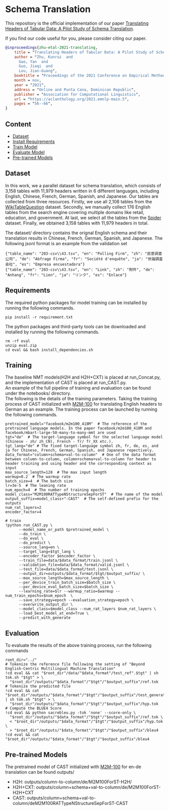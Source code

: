 # Schema Translation 

This repository is the official implementation of our paper [Translating Headers of Tabular Data: A Pilot Study of Schema Translation](https://aclanthology.org/2021.emnlp-main.5.pdf).

If you find our code useful for you, please consider citing our paper.

```bib
@inproceedings{zhu-etal-2021-translating,
    title = "Translating Headers of Tabular Data: A Pilot Study of Schema Translation",
    author = "Zhu, Kunrui  and
      Gao, Yan  and
      Guo, Jiaqi  and
      Lou, Jian-Guang",
    booktitle = "Proceedings of the 2021 Conference on Empirical Methods in Natural Language Processing",
    month = nov,
    year = "2021",
    address = "Online and Punta Cana, Dominican Republic",
    publisher = "Association for Computational Linguistics",
    url = "https://aclanthology.org/2021.emnlp-main.5",
    pages = "56--66",
}
```
## Content

- [Dataset](#dataset)
- [Install Requirements](#requirements)
- [Train Model](#training)
- [Evaluate Model](#evaluation)
- [Pre-trained Models](#pre-trained-models)

## Dataset
In this work, we a parallel dataset for schema translation, which consists of 3,158 tables with 11,979 headers written in 6 different languages, including English, Chinese, French, German, Spanish, and Japanese.
Our tables are collected from three resources. Firstly, we use all 2,108 tables from the [WikiTableQuestion](https://github.com/ppasupat/WikiTableQuestions) dataset. Secondly, we manually collect 176 English tables from the search engine covering multiple domains like retail, education, and government. At last, we select all the tables from the [Spider](https://github.com/taoyds/spider) dataset. Finally, we obtained 3,158 tables with 11,979 headers in total.

The dataset/ directory contains the orignal English schema and their translation results in Chinese, French, German, Spanish, and Japanese. 
The following jsonl format is an example from the validation set
```
{"table_name": "203-csv\\43.tsv", "en": "Polling Firm", "zh": "民意调查公司", "de": "Abfrage Firma", "fr": "Société d'enquête", "ja": "世論調査会社", "es": "Empresa encuestadora"}
{"table_name": "203-csv\\43.tsv", "en": "Link", "zh": "附件", "de": "Anhang", "fr": "Lien", "ja": "リンク", "es": "Enlace"}

```
## Requirements
The required python packages for model training can be installed by running the following commands.
```
pip install -r requirement.txt
```
The python packages and third-party tools can be downloaded and installed by running the following commands.
```
rm -rf eval
unzip eval.zip
cd eval && bash install_dependencies.sh
```

## Training
The baseline NMT models(H2H and H2H+CXT) is placed at run_Concat.py, and the implementation of CAST is placed at run_CAST.py.<br>
An example of the full pipeline of training and evaluation can be found under the notebooks/ directory.<br>
The following is the details of the training parameters. 
Taking the training process of CAST initialized with [M2M-100](https://huggingface.co/facebook/m2m100_418M) for translating English headers to German as an example.
The training process can be launched by running the following commands.
```
pretrained_model="facebook/m2m100_418M"  # The reference of the pretrained language models. In the paper facebook/m2m100_418M and facebook/mbart-large-50-many-to-many-mmt are used
tgt="de"  # The target-language symbol for the selected language model (Chinese - zh/ zh_CN), French - fr/ fr_XX etc.).
tgt_lang="de" # The fixed target-language symbol zh, fr, de, es, and ja for Chinese, French, German, Spanish, and Japanese repectively.
data_format="column+schema+val-to-column"  # One of the data format between column-to-column, column+schema+val-to-column for header to header training and using header and the corresponding context as input
max_source_length=128  # The max input length
warmup=0.2  # The warmup rate
batch_size=4  # The batch size
lr=3e-5  # The leaning rate
num_epoch=4  # The number of training epochs
model_class="M2M100RATTypeNStructureSepForST"  # The name of the model 
output_suffix=model_class+"-CAST"  # The self-defined prefix for the outputs
num_rat_layers=2  
encoder_factor=4

# train
!python run_CAST.py \
      --model_name_or_path $pretrained_model \
      --do_train \
      --do_eval \
      --do_predict \
      --source_lang=en \
      --target_lang=$tgt_lang \
      --encoder_factor $encoder_factor \
      --train_file=data/$data_format/train.jsonl \
      --validation_file=data/$data_format/valid.jsonl \
      --test_file=data/$data_format/test.jsonl \
      --output_dir=outputs/$data_format/$tgt/$output_suffix/ \
      --max_source_length=$max_source_length \
      --per_device_train_batch_size=$batch_size \
      --per_device_eval_batch_size=$batch_size \
      --learning_rate=$lr --warmup_ratio=$warmup --num_train_epochs=$num_epoch  \
      --save_strategy=epoch --evaluation_strategy=epoch \
      --overwrite_output_dir \
      --model_class=$model_class --num_rat_layers $num_rat_layers \
      --load_best_model_at_end=True \
      --predict_with_generate
```

## Evaluation
To evaluate the results of the above training process, run the following commands
```
root_dir="../"
# Tokenize the reference file following the setting of "Beyond English-Centric Multilingual Machine Translation"
!cd eval && cat "$root_dir"/data/"$data_format"/test_ref".$tgt" | sh tok.sh "$tgt" > \
  "$root_dir"/outputs/"$data_format"/"$tgt"/"$output_suffix"/ref.tok
# Tokenize the predicted file
!cd eval && cat "$root_dir"/outputs/"$data_format"/"$tgt"/"$output_suffix"/test_generations.txt | sh tok.sh "$tgt" > \
  "$root_dir"/outputs/"$data_format"/"$tgt"/"$output_suffix"/hyp.tok
# Compute the BLUE4 Score
!cd eval && python sacrebleu.py -tok 'none' --score-only \
  "$root_dir"/outputs/"$data_format"/"$tgt"/"$output_suffix"/ref.tok \
  < "$root_dir"/outputs/"$data_format"/"$tgt"/"$output_suffix"/hyp.tok \
  > "$root_dir"/outputs/"$data_format"/"$tgt"/"$output_suffix"/bleu4
!cd eval && cat "$root_dir"/outputs/"$data_format"/"$tgt"/"$output_suffix"/bleu4
```
## Pre-trained Models
The pretrained model of CAST initialized with [M2M-100](https://huggingface.co/facebook/m2m100_418M) for en-de translation can be found outputs/
- H2H: outputs/column-to-column/de/M2M100ForST-H2H/
- H2H+CXT: outputs/column+schema+val-to-column/de/M2M100ForST-H2H+CXT 
- CAST: outputs/column+schema+val-to-column/deM2M100RATTypeNStructureSepForST-CAST